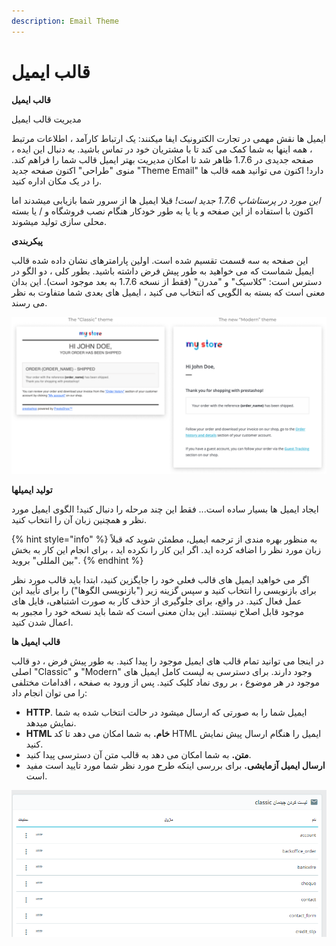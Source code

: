 ```yaml
---
description: Email Theme
---
```


# قالب ایمیل

**قالب ایمیل**

مدیریت قالب ایمیل

ایمیل ها نقش مهمی در تجارت الکترونیک ایفا میکنند: یک ارتباط کارآمد ، اطلاعات مرتبط ، همه اینها به شما کمک می کند تا با مشتریان خود در تماس باشید. به دنبال این ایده ، صفحه جدیدی در 1.7.6 ظاهر شد تا امکان مدیریت بهتر ایمیل قالب شما را فراهم کند. منوی "طراحی" اکنون صفحه جدید "Theme Email" دارد! اکنون می توانید همه قالب ها را در یک مکان اداره کنید.

_این مورد در پرستاشاپ 1.7.6 جدید است!_ قبلا ایمیل ها از سرور شما بازیابی میشدند اما اکنون با استفاده از این صفحه و یا یا به طور خودکار هنگام نصب فروشگاه و / یا بسته محلی سازی تولید میشوند.

**پیکربندی**

این صفحه به سه قسمت تقسیم شده است. اولین پارامترهای نشان داده شده قالب ایمیل شماست که می خواهید به طور پیش فرض داشته باشید. بطور کلی ، دو الگو در دسترس است: "کلاسیک" و "مدرن" \(فقط از نسخه 1.7.6 به بعد موجود است\). این بدان معنی است که بسته به الگویی که انتخاب می کنید ، ایمیل های بعدی شما متفاوت به نظر می رسند.

![](../../../.gitbook/assets/0%20%2819%29.png)

**تولید ایمیلها**

ایجاد ایمیل ها بسیار ساده است... فقط این چند مرحله را دنبال کنید! الگوی ایمیل مورد نظر و همچنین زبان آن را انتخاب کنید.

{% hint style="info" %}
به منظور بهره مندی از ترجمه ایمیل، مطمئن شوید که قبلاً زبان مورد نظر را اضافه کرده اید. اگر این کار را نکرده اید ، برای انجام این کار به بخش "بین المللی" بروید.
{% endhint %}



اگر می خواهید ایمیل های قالب فعلی خود را جایگزین کنید، ابتدا باید قالب مورد نظر برای بازنویسی را انتخاب کنید و سپس گزینه زیر \("بازنویسی الگوها"\) را برای تأیید این عمل فعال کنید. در واقع، برای جلوگیری از حذف کار به صورت اشتباهی، فایل های موجود قابل اصلاح نیستند. این بدان معنی است که شما باید نسخه خود را مجبور به اعمال شدن کنید.

**قالب ایمیل ها**

در اینجا می توانید تمام قالب های ایمیل موجود را پیدا کنید. به طور پیش فرض ، دو قالب اصلی "Classic" و "Modern" وجود دارند. برای دسترسی به لیست کامل ایمیل های موجود در هر موضوع ، بر روی نماد کلیک کنید. پس از ورود به صفحه ، اقدامات مختلفی را می توان انجام داد:

* **HTTP**. ایمیل شما را به صورتی که ارسال میشود در حالت انتخاب شده به شما نمایش میدهد.
* **HTML خام.** به شما امکان می دهد تا کد HTML ایمیل را هنگام ارسال پیش نمایش کنید.
* **متن.** به شما امکان می دهد به قالب متن آن دسترسی پیدا کنید.
* **ارسال ایمیل آزمایشی.** برای بررسی اینکه طرح مورد نظر شما مورد تایید است مفید است.

![](../../../.gitbook/assets/1%20%286%29.png)

